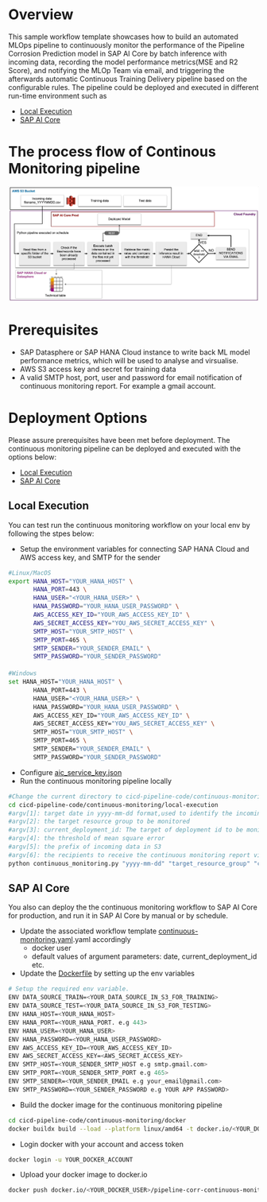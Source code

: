 # Overview
This sample workflow template showcases how to build an automated MLOps pipeline to continuously monitor  the performance of the Pipeline Corrosion Prediction model in SAP AI Core by batch inference with incoming data, recording the model performance metrics(MSE and R2 Score), and notifying the MLOp Team via email, and triggering the afterwards automatic Continuous Training Delivery pipeline based on the configurable rules. The pipeline could be deployed and executed in different run-time environment such as  
* [Local Execution](#local-execution)
* [SAP AI Core](#sap-ai-core)

# The process flow of Continous Monitoring pipeline
![Continuoous Pipeline Flow](../../../resources/cm_pipeline_flow.gif)

# Prerequisites
* SAP Datasphere or SAP HANA Cloud instance to write back ML model performance metrics, which will be used to analyse and virsualise. 
* AWS S3 access key and secret for training data
* A valid SMTP host, port, user and password for email notification of continuous monitoring report. For example a gmail account. 

# Deployment Options
Please assure prerequisites have been met before deployment. The continuous monitoring pipeline can be deployed and executed with the options below:
* [Local Execution](#local-execution)
* [SAP AI Core](#sap-ai-core)
## Local Execution
You can test run the continuous monitoring workflow on your local env by following the stpes below:
* Setup the environment variables for connecting SAP HANA Cloud and AWS access key, and SMTP for the sender
```sh
#Linux/MacOS
export HANA_HOST="YOUR_HANA_HOST" \
       HANA_PORT=443 \
       HANA_USER="<YOUR_HANA_USER>" \
       HANA_PASSWORD="YOUR_HANA_USER_PASSWORD" \
       AWS_ACCESS_KEY_ID="YOUR_AWS_ACCESS_KEY_ID" \
       AWS_SECRET_ACCESS_KEY="YOU_AWS_SECRET_ACCESS_KEY" \
       SMTP_HOST="YOUR_SMTP_HOST" \
       SMTP_PORT=465 \
       SMTP_SENDER="YOUR_SENDER_EMAIL" \
       SMTP_PASSWORD="YOUR_SENDER_PASSWORD"

#Windows
set HANA_HOST="YOUR_HANA_HOST" \
       HANA_PORT=443 \
       HANA_USER="<YOUR_HANA_USER>" \
       HANA_PASSWORD="YOUR_HANA_USER_PASSWORD" \
       AWS_ACCESS_KEY_ID="YOUR_AWS_ACCESS_KEY_ID" \
       AWS_SECRET_ACCESS_KEY="YOU_AWS_SECRET_ACCESS_KEY" \
       SMTP_HOST="YOUR_SMTP_HOST" \
       SMTP_PORT=465 \
       SMTP_SENDER="YOUR_SENDER_EMAIL" \
       SMTP_PASSWORD="YOUR_SENDER_PASSWORD"
```
* Configure [aic_service_key.json](local/aic_service_key.json)
* Run the continuous monitoring pipeline locally
```sh
#Change the current directory to cicd-pipeline-code/continuous-monitoring/local
cd cicd-pipeline-code/continuous-monitoring/local-execution
#argv[1]: target date in yyyy-mm-dd format,used to identify the incoming dataset for testing
#argv[2]: the target resource group to be monitored
#argv[3]: current_deployment_id: The target of deployment id to be monitored
#argv[4]: the threshold of mean square error
#argv[5]: the prefix of incoming data in S3
#argv[6]: the recipients to receive the continuous monitoring report via email. Multiple entries separated by comma
python continuous_monitoring.py "yyyy-mm-dd" "target_resource_group" "current_deployment_id" 0.2 "/data/incoming" "email_1@xxx.com,email_2@xxx.com"
```

## SAP AI Core
You also can deploy the the continuous monitoring workflow to SAP AI Core for production,  and run it in SAP AI Core by manual or by schedule.
* Update the associated workflow template [continuous-monitoring.yaml](../../cicd-templates/continuous-monitoring).yaml accordingly
    * docker user
    * default values of argument parameters: date, current_deployment_id etc.
* Update the [Dockerfile](../../cicd-pipeline-code/continuous-monitoring/docker/Dockerfile) by setting up the env variables
```sh
# Setup the required env variable.
ENV DATA_SOURCE_TRAIN=<YOUR_DATA_SOURCE_IN_S3_FOR_TRAINING>
ENV DATA_SOURCE_TEST=<YOUR_DATA_SOURCE_IN_S3_FOR_TESTING>
ENV HANA_HOST=<YOUR_HANA_HOST>
ENV HANA_PORT=<YOUR_HANA_PORT. e.g 443>
ENV HANA_USER=<YOUR_HANA_USER>
ENV HANA_PASSWORD=<YOUR_HANA_USER_PASSWORD>
ENV AWS_ACCESS_KEY_ID=<YOUR_AWS_ACCESS_KEY_ID>
ENV AWS_SECRET_ACCESS_KEY=<AWS_SECRET_ACCESS_KEY>
ENV SMTP_HOST=<YOUR_SENDER_SMTP_HOST e.g smtp.gmail.com> 
ENV SMTP_PORT=<YOUR_SENDER_SMTP_PORT e.g 465>
ENV SMTP_SENDER=<YOUR_SENDER_EMAIL e.g your_email@gmail.com> 
ENV SMTP_PASSWORD=<YOUR_SENDER_PASSWORD e.g YOUR APP PASSWORD> 
```
* Build the docker image for the continuous monitoring pipeline
```sh
cd cicd-pipeline-code/continuous-monitoring/docker
docker buildx build --load --platform linux/amd64 -t docker.io/<YOUR_DOCKER_USER>/pipeline-corr-continuous-monitoring:01 ./
```
* Login docker with your account and access token
```sh
docker login -u YOUR_DOCKER_ACCOUNT
```
* Upload your docker image to docker.io
```sh
docker push docker.io/<YOUR_DOCKER_USER>/pipeline-corr-continuous-monitoring:01
```